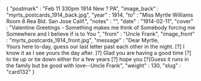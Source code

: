 {
  "postmark" : "Feb 11 330pm 1914 New ? PA",
  "image_back" : "myrts_postcards_1914_back.jpg",
  "year" : 1914,
  "to" : "Miss Myrtle Williams<br> Room 8 Rea Bld. San Jose Calif.",
  "notes" : "",
  "date" : "1914-02-11",
  "cover" : "Valentine Greetings - Something makes me think of Somebody forcing me Somewhere and I believe if is to You ",
  "from" : "Uncle Frank",
  "image_front" : "myrts_postcards_1914_front.jpg",
  "message" : "Dear Myrtle,<br>Yours here to-day, guess our last letter past each other in the night. [?] I know it as I see yours the day after. ]?] Glad you are having a good time [?] to tie up or tie down either for a few years [?] hope you [?]Guess it runs in the family but be good with love--Uncle Frank",
  "weight" : 130,
  "slug" : "card132"
}
